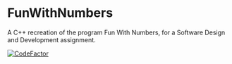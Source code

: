 # FunWithNumbers
A C++ recreation of the program Fun With Numbers, for a Software Design and Development assignment.

[![CodeFactor](https://www.codefactor.io/repository/github/brynblack/funwithnumbers/badge/main)](https://www.codefactor.io/repository/github/brynblack/funwithnumbers/overview/main)

